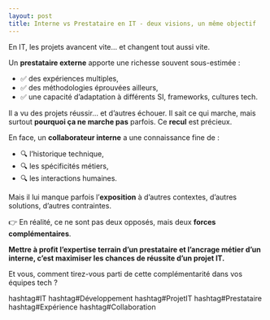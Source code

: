 ```yaml
---
layout: post
title: Interne vs Prestataire en IT - deux visions, un même objectif
---
```


En IT, les projets avancent vite… et changent tout aussi vite.

Un **prestataire externe** apporte une richesse souvent sous-estimée :
- ✅ des expériences multiples,
- ✅ des méthodologies éprouvées ailleurs,
- ✅ une capacité d’adaptation à différents SI, frameworks, cultures tech.

Il a vu des projets réussir… et d’autres échouer. Il sait ce qui marche, mais surtout **pourquoi ça ne marche pas** parfois. Ce **recul** est précieux.

En face, un **collaborateur interne** a une connaissance fine de :
- 🔍 l’historique technique,
- 🔍 les spécificités métiers,
- 🔍 les interactions humaines.

Mais il lui manque parfois l’**exposition** à d’autres contextes, d’autres solutions, d’autres contraintes.

👉 En réalité, ce ne sont pas deux opposés, mais deux **forces complémentaires**.

**Mettre à profit l’expertise terrain d’un prestataire et l’ancrage métier d’un interne, c’est maximiser les chances de réussite d’un projet IT.**

Et vous, comment tirez-vous parti de cette complémentarité dans vos équipes tech ?

hashtag#IT hashtag#Développement hashtag#ProjetIT hashtag#Prestataire hashtag#Expérience hashtag#Collaboration
